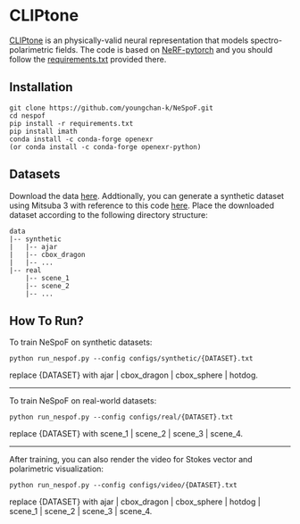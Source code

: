 # CLIPtone
[CLIPtone](https://youngchan-k.github.io/nespof) is an physically-valid neural representation that models spectro-polarimetric fields.
The code is based on [NeRF-pytorch](https://github.com/yenchenlin/nerf-pytorch) and you should follow the [requirements.txt](https://github.com/yenchenlin/nerf-pytorch/blob/master/requirements.txt) provided there.

## Installation
```
git clone https://github.com/youngchan-k/NeSpoF.git
cd nespof
pip install -r requirements.txt
pip install imath
conda install -c conda-forge openexr
(or conda install -c conda-forge openexr-python)
```

## Datasets
Download the data [here](https://drive.google.com/drive/folders/1W7apuXPA3EkyUs8VgZgwdMpnc96aLXXJ). Addtionally, you can generate a synthetic dataset using Mitsuba 3 with reference to this code [here](https://drive.google.com/drive/folders/1IDQsnRMGTXcek4TMs2PjO_0IHs-zxMgz). Place the downloaded dataset according to the following directory structure:

```
data
|-- synthetic
|   |-- ajar
|   |-- cbox_dragon
|   |-- ...
|-- real
    |-- scene_1
    |-- scene_2
    |-- ...
```


## How To Run?
To train NeSpoF on synthetic datasets:
```
python run_nespof.py --config configs/synthetic/{DATASET}.txt
```
replace {DATASET} with ajar | cbox_dragon | cbox_sphere | hotdog.

---

To train NeSpoF on real-world datasets:
```
python run_nespof.py --config configs/real/{DATASET}.txt
```
replace {DATASET} with scene_1 | scene_2 | scene_3 | scene_4.

---

After training, you can also render the video for Stokes vector and polarimetric visualization:
```
python run_nespof.py --config configs/video/{DATASET}.txt
```
replace {DATASET} with ajar | cbox_dragon | cbox_sphere | hotdog | scene_1 | scene_2 | scene_3 | scene_4.
